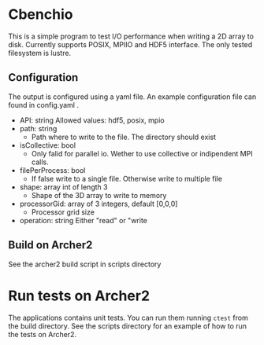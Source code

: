 # Cbenchio

This is a simple program to test I/O performance when writing a 2D array to disk.
Currently supports POSIX, MPIIO and HDF5 interface. 
The only tested filesystem is lustre.

## Configuration

The output is configured using a yaml file.
An example configuration file can found in config.yaml .

- API: string
    Allowed values: hdf5, posix, mpio
- path: string
    - Path where to write to the file. The directory should exist
- isCollective: bool
    - Only falid for parallel io. Wether to use collective or indipendent MPI calls.
- filePerProcess: bool
    - If false write to a single file. Otherwise write to multiple file
- shape: array int of length 3
    - Shape of the 3D array to write to memory
- processorGid: array of 3 integers, default [0,0,0]
    - Processor grid size
- operation: string
    Either "read" or "write    

## Build on Archer2

See the archer2 build script in scripts directory

# Run tests on Archer2

The applications contains unit tests.
You can run them running `ctest` from the build directory. 
See the scripts directory for an example of how to run the tests on Archer2.



